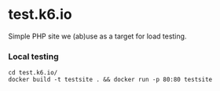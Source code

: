 # test.k6.io

Simple PHP site we (ab)use as a target for load testing.

### Local testing

```
cd test.k6.io/
docker build -t testsite . && docker run -p 80:80 testsite
```
